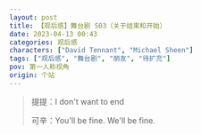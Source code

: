 ```yaml
---
layout: post
title: 【观后感】舞台剧 S03（关于结束和开始）
date: 2023-04-13 00:43
categories: 观后感
characters: ["David Tennant", "Michael Sheen"]
tags: ["观后感", "舞台剧", "朋友", "待扩充"]
pov: 第一人称视角
origin: 个站
---
```


> 提提：I don't want to end
> 
> 可辛：You'll be fine. We'll be fine.

